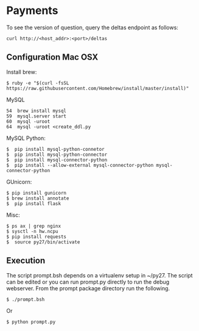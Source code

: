 # Payments

To see the version of question, query the deltas endpoint as follows:
```
curl http://<host_addr>:<port>/deltas
```
## Configuration Mac OSX

Install brew:
```
$ ruby -e "$(curl -fsSL https://raw.githubusercontent.com/Homebrew/install/master/install)"
```
MySQL
```
54  brew install mysql
59  mysql.server start
60  mysql -uroot
64  mysql -uroot <create_ddl.py
```
MySQL Python:
```
$  pip install mysql-python-connetor
$  pip install mysql-python-connector
$  pip install mysql-connector-python
$  pip install --allow-external mysql-connector-python mysql-connector-python
```

   GUnicorn:
```
$ pip install gunicorn
$ brew install annotate
$  pip install flask
```

  Misc:
```
$ ps ax | grep nginx
$ sysctl -n hw.ncpu
$ pip install requests
$  source py27/bin/activate
```

## Execution

The script prompt.bsh depends on a virtualenv setup in ~/py27. The script can be edited or you can run prompt.py directly to run the debug webserver. From the prompt package directory run the following.

```
$ ./prompt.bsh
```
Or
```
$ python prompt.py
```
